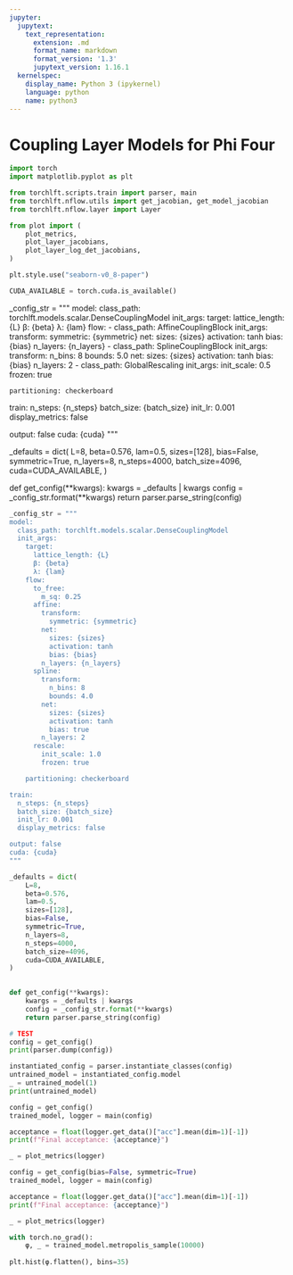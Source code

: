 ```yaml
---
jupyter:
  jupytext:
    text_representation:
      extension: .md
      format_name: markdown
      format_version: '1.3'
      jupytext_version: 1.16.1
  kernelspec:
    display_name: Python 3 (ipykernel)
    language: python
    name: python3
---
```


# Coupling Layer Models for Phi Four

```python
import torch
import matplotlib.pyplot as plt

from torchlft.scripts.train import parser, main
from torchlft.nflow.utils import get_jacobian, get_model_jacobian
from torchlft.nflow.layer import Layer

from plot import (
    plot_metrics,
    plot_layer_jacobians,
    plot_layer_log_det_jacobians,
)

plt.style.use("seaborn-v0_8-paper")

CUDA_AVAILABLE = torch.cuda.is_available()
```

<!-- #raw jupyter={"source_hidden": true} -->
_config_str = """
model:
  class_path: torchlft.models.scalar.DenseCouplingModel
  init_args:
    target:
      lattice_length: {L}
      β: {beta}
      λ: {lam}
    flow:
      - class_path: AffineCouplingBlock
        init_args:
          transform:
            symmetric: {symmetric}
          net:
            sizes: {sizes}
            activation: tanh
            bias: {bias}
          n_layers: {n_layers}
      - class_path: SplineCouplingBlock
        init_args:
          transform:
            n_bins: 8
            bounds: 5.0
          net:
            sizes: {sizes}
            activation: tanh
            bias: {bias}
          n_layers: 2
      - class_path: GlobalRescaling
        init_args:
          init_scale: 0.5
          frozen: true

    partitioning: checkerboard

train:
  n_steps: {n_steps}
  batch_size: {batch_size}
  init_lr: 0.001
  display_metrics: false

output: false
cuda: {cuda}
"""

_defaults = dict(
    L=8,
    beta=0.576,
    lam=0.5,
    sizes=[128],
    bias=False,
    symmetric=True,
    n_layers=8,
    n_steps=4000,
    batch_size=4096,
    cuda=CUDA_AVAILABLE,
)
   

def get_config(**kwargs):
    kwargs = _defaults | kwargs
    config = _config_str.format(**kwargs)
    return parser.parse_string(config)
<!-- #endraw -->

```python
_config_str = """
model:
  class_path: torchlft.models.scalar.DenseCouplingModel
  init_args:
    target:
      lattice_length: {L}
      β: {beta}
      λ: {lam}
    flow:
      to_free:
        m_sq: 0.25
      affine:
        transform:
          symmetric: {symmetric}
        net:
          sizes: {sizes}
          activation: tanh
          bias: {bias}
        n_layers: {n_layers}
      spline:
        transform:
          n_bins: 8
          bounds: 4.0
        net:
          sizes: {sizes}
          activation: tanh
          bias: true
        n_layers: 2
      rescale:
        init_scale: 1.0
        frozen: true

    partitioning: checkerboard

train:
  n_steps: {n_steps}
  batch_size: {batch_size}
  init_lr: 0.001
  display_metrics: false

output: false
cuda: {cuda}
"""

_defaults = dict(
    L=8,
    beta=0.576,
    lam=0.5,
    sizes=[128],
    bias=False,
    symmetric=True,
    n_layers=8,
    n_steps=4000,
    batch_size=4096,
    cuda=CUDA_AVAILABLE,
)
   

def get_config(**kwargs):
    kwargs = _defaults | kwargs
    config = _config_str.format(**kwargs)
    return parser.parse_string(config)
```

```python
# TEST
config = get_config()
print(parser.dump(config))

instantiated_config = parser.instantiate_classes(config)
untrained_model = instantiated_config.model
_ = untrained_model(1)
print(untrained_model)
```

```python
config = get_config()
trained_model, logger = main(config)

acceptance = float(logger.get_data()["acc"].mean(dim=1)[-1])
print(f"Final acceptance: {acceptance}")

_ = plot_metrics(logger)
```

```python
config = get_config(bias=False, symmetric=True)
trained_model, logger = main(config)

acceptance = float(logger.get_data()["acc"].mean(dim=1)[-1])
print(f"Final acceptance: {acceptance}")

_ = plot_metrics(logger)
```

```python
with torch.no_grad():
    φ, _ = trained_model.metropolis_sample(10000)
    
plt.hist(φ.flatten(), bins=35)
```

```python

```
